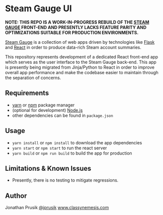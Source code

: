 Steam Gauge UI
==============

**NOTE: THIS REPO IS A WORK-IN-PROGRESS REBUILD OF THE [STEAM GAUGE](https://github.com/jprusik/steam-gauge) FRONT-END AND PRESENTLY LACKS FEATURE PARITY AND OPTIMIZATIONS SUITABLE FOR PRODUCTION ENVIRONMENTS.**

[Steam Gauge](https://www.mysteamgauge.com) is a collection of web apps driven by technologies like [Flask](http://flask.pocoo.org) and [React](https://reactjs.org) in order to produce data-rich Steam account summaries.

This repository represents development of a dedicated React front-end app which serves as the user interface to the Steam Gauge back-end. This app is presently being migrated from Jinja/Python to React in order to improve overall app performance and make the codebase easier to maintain through the separation of concerns.

Requirements
------------

- [yarn](https://yarnpkg.com) or [npm](https://www.npmjs.com/) package manager
- (optional for development) [Node.js](https://nodejs.org/)
- other dependencies can be found in `package.json`

Usage
-----

- `yarn install` or `npm install` to download the app dependencies
- `yarn start` or `npm start` to run the react server
- `yarn build` or `npm run build` to build the app for production

Limitations & Known Issues
--------------------------

- Presently, there is no testing to mitigate regressions.

Author
------

Jonathan Prusik [@jprusik](https://github.com/jprusik)
www.classynemesis.com
